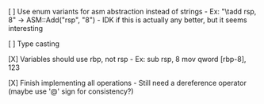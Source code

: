 [ ] Use enum variants for asm abstraction instead of strings
    - Ex:
        "\tadd rsp, 8" -> ASM::Add("rsp", "8")
    - IDK if this is actually any better, but it seems interesting

[ ] Type casting

[X] Variables should use rbp, not rsp
    - Ex:
        sub rsp, 8
        mov qword [rbp-8], 123

[X] Finish implementing all operations
    - Still need a dereference operator (maybe use '@' sign for consistency?)
